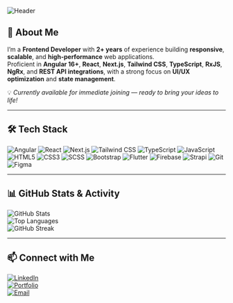 <!-- Profile Banner -->
![Header](https://capsule-render.vercel.app/api?type=waving&color=0:ff512f,100:dd2476&height=200&section=header&text=Hi,%20I'm%20Najmal%20Fawaz%20👋&fontSize=32&fontColor=ffffff&animation=fadeIn)

## 🚀 About Me  
I’m a **Frontend Developer** with **2+ years** of experience building **responsive**, **scalable**, and **high-performance** web applications.  
Proficient in **Angular 16+**, **React**, **Next.js**, **Tailwind CSS**, **TypeScript**, **RxJS**, **NgRx**, and **REST API integrations**, with a strong focus on **UI/UX optimization** and **state management**.  

💡 *Currently available for immediate joining — ready to bring your ideas to life!*  

---

## 🛠 Tech Stack  
![Angular](https://img.shields.io/badge/Angular-DD0031?style=for-the-badge&logo=angular&logoColor=white) ![React](https://img.shields.io/badge/React-20232A?style=for-the-badge&logo=react&logoColor=61DAFB) ![Next.js](https://img.shields.io/badge/Next.js-000000?style=for-the-badge&logo=nextdotjs&logoColor=white) ![Tailwind CSS](https://img.shields.io/badge/Tailwind_CSS-06B6D4?style=for-the-badge&logo=tailwindcss&logoColor=white) ![TypeScript](https://img.shields.io/badge/TypeScript-3178C6?style=for-the-badge&logo=typescript&logoColor=white) ![JavaScript](https://img.shields.io/badge/JavaScript-F7DF1E?style=for-the-badge&logo=javascript&logoColor=black) ![HTML5](https://img.shields.io/badge/HTML5-E34F26?style=for-the-badge&logo=html5&logoColor=white) ![CSS3](https://img.shields.io/badge/CSS3-1572B6?style=for-the-badge&logo=css3&logoColor=white) ![SCSS](https://img.shields.io/badge/SCSS-CC6699?style=for-the-badge&logo=sass&logoColor=white) ![Bootstrap](https://img.shields.io/badge/Bootstrap-7952B3?style=for-the-badge&logo=bootstrap&logoColor=white) ![Flutter](https://img.shields.io/badge/Flutter-02569B?style=for-the-badge&logo=flutter&logoColor=white) ![Firebase](https://img.shields.io/badge/Firebase-FFCA28?style=for-the-badge&logo=firebase&logoColor=black) ![Strapi](https://img.shields.io/badge/Strapi-2E7EEA?style=for-the-badge&logo=strapi&logoColor=white) ![Git](https://img.shields.io/badge/Git-F05032?style=for-the-badge&logo=git&logoColor=white) ![Figma](https://img.shields.io/badge/Figma-F24E1E?style=for-the-badge&logo=figma&logoColor=white)  

---

## 📊 GitHub Stats & Activity  

![GitHub Stats](https://github-readme-stats.vercel.app/api?username=najmalfawaz&show_icons=true&theme=radical)  
![Top Languages](https://github-readme-stats.vercel.app/api/top-langs/?username=najmalfawaz&layout=compact&theme=radical)  
![GitHub Streak](https://github-readme-streak-stats.herokuapp.com/?user=najmalfawaz&theme=radical)  

---

## 📫 Connect with Me  
[![LinkedIn](https://img.shields.io/badge/LinkedIn-0A66C2?style=for-the-badge&logo=linkedin&logoColor=white)](https://linkedin.com/in/najmal-fawaz)  
[![Portfolio](https://img.shields.io/badge/Portfolio-000000?style=for-the-badge&logo=vercel&logoColor=white)](https://najmal-fawaz.vercel.app/)  
[![Email](https://img.shields.io/badge/Email-D14836?style=for-the-badge&logo=gmail&logoColor=white)](mailto:mp.najmalfawaz@gmail.com)  
